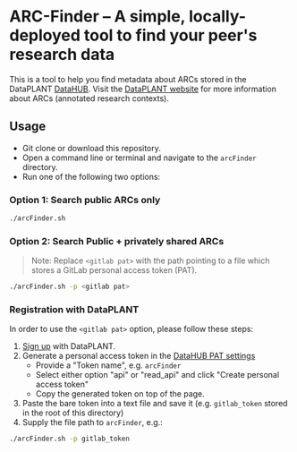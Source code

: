 
# ARC-Finder &ndash; A simple, locally-deployed tool to find your peer's research data

This is a tool to help you find metadata about ARCs stored in the DataPLANT [DataHUB](https://git.nfdi4plants.org/).
Visit the [DataPLANT website](<https://nfdi4plants.de>) for more information about ARCs (annotated research contexts).

## Usage

- Git clone or download this repository.
- Open a command line or terminal and navigate to the `arcFinder` directory.
- Run one of the following two options:

### Option 1: Search public ARCs only

```bash
./arcFinder.sh
```

### Option 2: Search Public + privately shared ARCs

> Note: Replace `<gitlab pat>` with the path pointing to a file which stores a GitLab personal access token (PAT).

```bash
./arcFinder.sh -p <gitlab pat>
```

### Registration with DataPLANT

In order to use the `<gitlab pat>` option, please follow these steps:

1. [Sign up](<https://register.nfdi4plants.org/>) with DataPLANT.
2. Generate a personal access token in the [DataHUB PAT settings](https://git.nfdi4plants.org/-/profile/personal_access_tokens)
   - Provide a "Token name", e.g. `arcFinder`
   - Select either option "api" or "read_api" and click "Create personal access token"
   - Copy the generated token on top of the page.
3. Paste the bare token into a text file and save it (e.g. `gitlab_token` stored in the root of this directory)
4. Supply the file path to `arcFinder`, e.g.:

```bash
./arcFinder.sh -p gitlab_token
```
